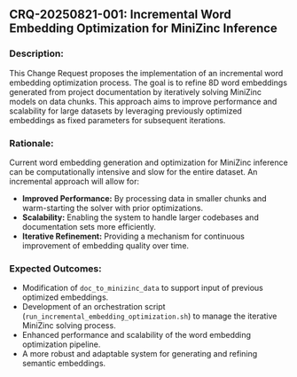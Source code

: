 ## CRQ-20250821-001: Incremental Word Embedding Optimization for MiniZinc Inference

### Description:
This Change Request proposes the implementation of an incremental word embedding optimization process. The goal is to refine 8D word embeddings generated from project documentation by iteratively solving MiniZinc models on data chunks. This approach aims to improve performance and scalability for large datasets by leveraging previously optimized embeddings as fixed parameters for subsequent iterations.

### Rationale:
Current word embedding generation and optimization for MiniZinc inference can be computationally intensive and slow for the entire dataset. An incremental approach will allow for:
*   **Improved Performance:** By processing data in smaller chunks and warm-starting the solver with prior optimizations.
*   **Scalability:** Enabling the system to handle larger codebases and documentation sets more efficiently.
*   **Iterative Refinement:** Providing a mechanism for continuous improvement of embedding quality over time.

### Expected Outcomes:
*   Modification of `doc_to_minizinc_data` to support input of previous optimized embeddings.
*   Development of an orchestration script (`run_incremental_embedding_optimization.sh`) to manage the iterative MiniZinc solving process.
*   Enhanced performance and scalability of the word embedding optimization pipeline.
*   A more robust and adaptable system for generating and refining semantic embeddings.